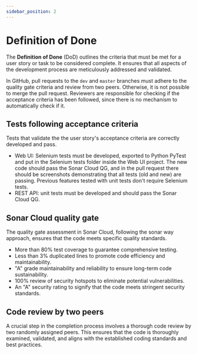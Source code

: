 ```yaml
---
sidebar_position: 2
---
```



# Definition of Done

The **Definition of Done** (DoD) outlines the criteria that must be met for a user story or task to be considered complete. It ensures that all aspects of the development process are meticulously addressed and validated.

In GitHub, pull requests to the `dev` and `master` branches must adhere to the quality gate criteria and review from two peers. Otherwise, it is not possible to merge the pull request. Reviewers are responsible for checking if the acceptance criteria has been followed, since there is no mechanism to automatically check if it.

## Tests following acceptance criteria

Tests that validate the the user story's acceptance criteria are correctly developed and pass. 
- Web UI: Selenium tests must be developed, exported to Python PyTest and put in the Selenium tests folder inside the Web UI project. The new code should pass the Sonar Cloud QG, and in the pull request there should be screenshots demonstrating that all tests (old and new) are passing. Previous features tested with unit tests don't require Selenium tests.
- REST API: unit tests must be developed and should pass the Sonar Cloud QG.

## Sonar Cloud quality gate

The quality gate assessment in Sonar Cloud, following the sonar way approach, ensures that the code meets specific quality standards.

- More than 80% test coverage to guarantee comprehensive testing.
- Less than 3% duplicated lines to promote code efficiency and maintainability.
- "A" grade maintainability and reliability to ensure long-term code sustainability.
- 100% review of security hotspots to eliminate potential vulnerabilities.
- An "A" security rating to signify that the code meets stringent security standards.

## Code review by two peers

A crucial step in the completion process involves a thorough code review by two randomly assigned peers. This ensures that the code is thoroughly examined, validated, and aligns with the established coding standards and best practices.
